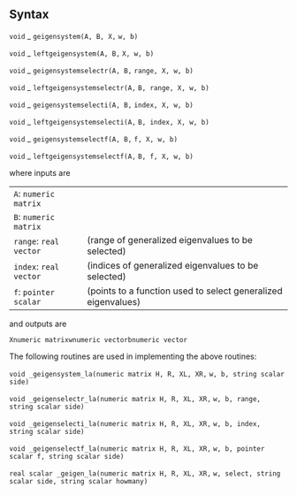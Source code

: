 ## Syntax

`void`<span class="nowrap"> _ `geigensystem(A, B, X,`
`w, b)`

`void`<span class="nowrap"> _ `leftgeigensystem(A, B,`
`X, w, b)`

`void`<span class="nowrap"> _ `geigensystemselectr(A, B,`
`range, X, w, b)`

`void`<span class="nowrap"> _ `leftgeigensystemselectr(A,`
`B, range, X, w, b)`

`void`<span class="nowrap"> _ `geigensystemselecti(A, B,`
`index, X, w, b)`

`void`<span class="nowrap"> _ `leftgeigensystemselecti(A,`
`B, index, X, w, b)`

`void`<span class="nowrap"> _ `geigensystemselectf(A, B,`
`f, X, w, b)`

`void`<span class="nowrap"> _ `leftgeigensystemselectf(A,`
`B, f, X, w, b)`

where inputs are

|                        |                                                               |
|------------------------|---------------------------------------------------------------|
| `A`: `numeric matrix`  |                                                               |
| `B`: `numeric matrix`  |                                                               |
| `range`: `real vector` | (range of generalized eigenvalues to be selected)             |
| `index`: `real vector` | (indices of generalized eigenvalues to be selected)           |
| `f`: `pointer scalar`  | (points to a function used to select generalized eigenvalues) |

and outputs are

`Xnumeric matrixwnumeric vectorbnumeric vector`

The following routines are used in implementing the above routines:

`void _geigensystem_la(numeric matrix H, R, XL, XR,`
`w, b, string scalar side)`

`void _geigenselectr_la(numeric matrix H, R, XL, XR,`
`w, b, range, string scalar side)`

`void _geigenselecti_la(numeric matrix H, R, XL, XR,`
`w, b, index, string scalar side)`

`void _geigenselectf_la(numeric matrix H, R, XL, XR,`
`w, b, pointer scalar f, string scalar side)`

`real scalar _geigen_la(numeric matrix H, R, XL, XR,`
`w, select, string scalar side, string scalar howmany)`
